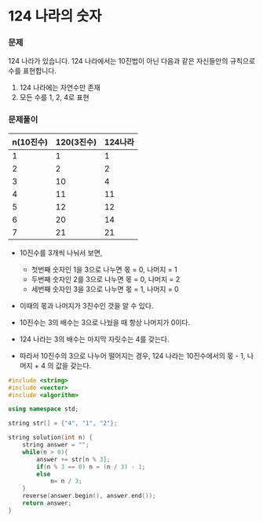 # 124 나라의 숫자

### 문제

 124 나라가 있습니다. 124 나라에서는 10진법이 아닌 다음과 같은 자신들만의 규칙으로 수를 표현합니다. 

1. 124 나라에는 자연수만 존재
2. 모든 수를 1, 2, 4로 표현

### 문제풀이

| n(10진수) | 120(3진수) | 124나라  |
| --- | --- | --- |
| 1 | 1 | 1 |
| 2 | 2 | 2 |
| 3 | 10 | 4 |
| 4 | 11 | 11 |
| 5 | 12 | 12 |
| 6 | 20 | 14 |
| 7 | 21 | 21 |
- 10진수를 3개씩 나눠서 보면,
    - 첫번째 숫자인 1을 3으로 나누면 몫 = 0, 나머지 = 1
    - 두번째 숫자인 2를 3으로 나누면 몫 = 0, 나머지 = 2
    - 세번째 숫자인 3을 3으로 나누면 몫 = 1, 나머지 = 0
- 이때의 몫과 나머지가 3진수인 것을 알 수 있다.

- 10진수는 3의 배수는 3으로 나눴을 때 항상 나머지가 0이다.
- 124 나라는 3의 배수는 마지막 자릿수는 4를 갖는다.
- 따라서 10진수의 3으로 나누어 떨어지는 경우, 124 나라는 10진수에서의 몫 - 1, 나머지 + 4 의 값을 갖는다.

```cpp
#include <string>
#include <vector>
#include <algorithm>

using namespace std;

string str[] = {"4", "1", "2"};

string solution(int n) {
    string answer = "";
    while(n > 0){
        answer += str[n % 3];
        if(n % 3 == 0) n = (n / 3) - 1;
        else 
            n= n / 3;
    }
    reverse(answer.begin(), answer.end());
    return answer;
}
```